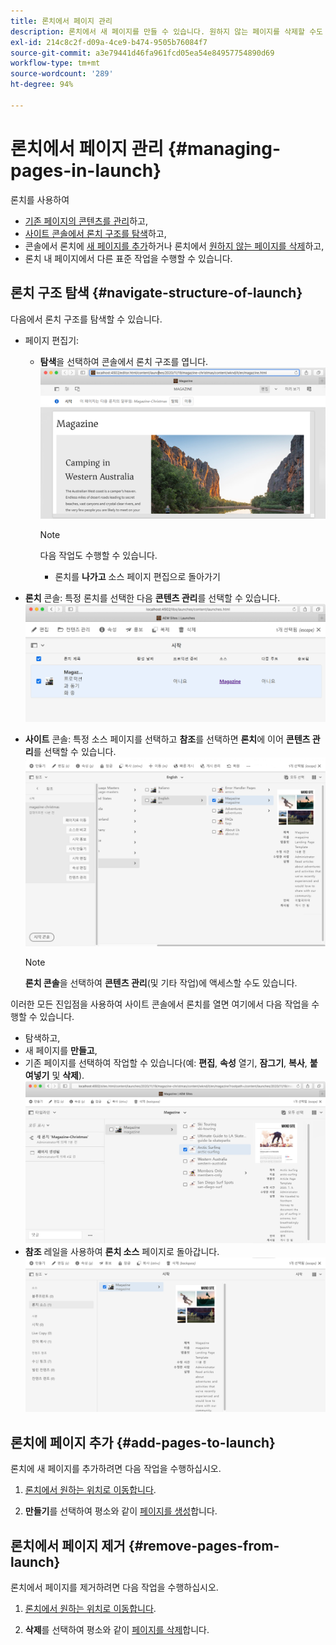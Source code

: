 ```yaml
---
title: 론치에서 페이지 관리
description: 론치에서 새 페이지를 만들 수 있습니다. 원하지 않는 페이지를 삭제할 수도 있습니다.
exl-id: 214c8c2f-d09a-4ce9-b474-9505b76084f7
source-git-commit: a3e79441d46fa961fcd05ea54e84957754890d69
workflow-type: tm+mt
source-wordcount: '289'
ht-degree: 94%

---
```


# 론치에서 페이지 관리 {#managing-pages-in-launch}

론치를 사용하여

* [기존 페이지의 콘텐츠를 관리](/help/sites-cloud/authoring/launches/editing.md)하고,
* [사이트 콘솔에서 론치 구조를 탐색](#navigate-structure-of-launch)하고,
* 콘솔에서 론치에 [새 페이지를 추가](#add-pages-to-launch)하거나 론치에서 [원하지 않는 페이지를 삭제](#remove-pages-from-launch)하고,
* 론치 내 페이지에서 다른 표준 작업을 수행할 수 있습니다.

## 론치 구조 탐색 {#navigate-structure-of-launch}

다음에서 론치 구조를 탐색할 수 있습니다.

* 페이지 편집기:

   * **탐색**을 선택하여 콘솔에서 론치 구조를 엽니다.
     ![페이지 편집기에서 론치 탐색](/help/sites-cloud/authoring/assets/launches-navigate-page-editor.png)

     >[!NOTE]
     >
     >다음 작업도 수행할 수 있습니다.
     >
     >* 론치를 **나가고** 소스 페이지 편집으로 돌아가기

* **론치** 콘솔: 특정 론치를 선택한 다음 **콘텐츠 관리**를 선택할 수 있습니다.
  ![론치 콘솔 - 콘텐츠 관리](/help/sites-cloud/authoring/assets/launches-navigate-launches-console.png)

* **사이트** 콘솔: 특정 소스 페이지를 선택하고 **참조**&#x200B;를 선택하면 **론치**&#x200B;에 이어 **콘텐츠 관리**를 선택할 수 있습니다.
  ![론치 콘솔 - 콘텐츠 관리](/help/sites-cloud/authoring/assets/launches-navigate-sites-console.png)

  >[!NOTE]
  >
  >**론치 콘솔**&#x200B;을 선택하여 **콘텐츠 관리**(및 기타 작업)에 액세스할 수도 있습니다.

이러한 모든 진입점을 사용하여 사이트 콘솔에서 론치를 열면 여기에서 다음 작업을 수행할 수 있습니다.

* 탐색하고,
* 새 페이지를 **만들고**,
* 기존 페이지를 선택하여 작업할 수 있습니다(예: **편집**, **속성** 열기, **잠그기**, **복사**, **붙여넣기** 및 **삭제**).
  ![콘텐츠 관리를 통해 사이트 콘솔에서 론치 탐색](/help/sites-cloud/authoring/assets/launches-navigate-manage-content.png)
* **참조** 레일을 사용하여 **론치 소스** 페이지로 돌아갑니다.
  ![사이트 콘솔 - 론치 소스](/help/sites-cloud/authoring/assets/launches-navigate-launch-source.png)

## 론치에 페이지 추가 {#add-pages-to-launch}

론치에 새 페이지를 추가하려면 다음 작업을 수행하십시오.

1. [론치에서 원하는 위치로 이동합니다](#navigate-structure-of-launch).

1. **만들기**&#x200B;를 선택하여 평소와 같이 [페이지를 생성](/help/sites-cloud/authoring/fundamentals/organizing-pages.md#creating-a-new-page)합니다.

## 론치에서 페이지 제거 {#remove-pages-from-launch}

론치에서 페이지를 제거하려면 다음 작업을 수행하십시오.

1. [론치에서 원하는 위치로 이동합니다](#navigate-structure-of-launch).

1. **삭제**&#x200B;를 선택하여 평소와 같이 [페이지를 삭제](/help/sites-cloud/authoring/fundamentals/organizing-pages.md#deleting-a-page)합니다.
